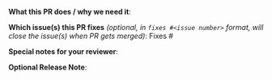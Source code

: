 **What this PR does / why we need it**:

**Which issue(s) this PR fixes** *(optional, in `fixes #<issue number>` format, will close the issue(s) when PR gets merged)*:
Fixes #

**Special notes for your reviewer**:

**Optional Release Note**:
<!--
Write your release note:
1. Enter your extended release note in the below block. If the PR requires additional action from users switching to the new release, include the string "action required".
2. If no release note is required, just write "NONE".
-->
```release-note

```
